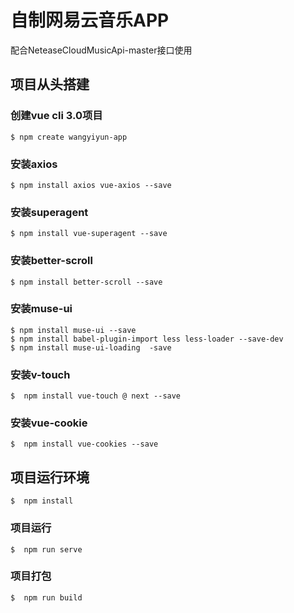 # 自制网易云音乐APP

配合NeteaseCloudMusicApi-master接口使用

## 项目从头搭建

### 创建vue cli 3.0项目
```
$ npm create wangyiyun-app
```



### 安装axios

```
$ npm install axios vue-axios --save
```



### 安装superagent

```
$ npm install vue-superagent --save
```



### 安装better-scroll

```
$ npm install better-scroll --save
```



### 安装muse-ui

```
$ npm install muse-ui --save
$ npm install babel-plugin-import less less-loader --save-dev
$ npm install muse-ui-loading  -save
```



### 安装v-touch

```
$  npm install vue-touch @ next --save
```



### 安装vue-cookie

```
$  npm install vue-cookies --save
```


## 项目运行环境

```
$  npm install
```

### 项目运行
```
$  npm run serve
```

### 项目打包
```
$  npm run build
```
